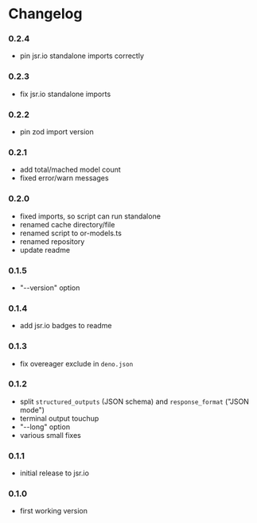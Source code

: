 # Changelog


### 0.2.4

- pin jsr.io standalone imports correctly

### 0.2.3

- fix jsr.io standalone imports

### 0.2.2

- pin zod import version

### 0.2.1

- add total/mached model count
- fixed error/warn messages

### 0.2.0

- fixed imports, so script can run standalone
- renamed cache directory/file
- renamed script to or-models.ts
- renamed repository
- update readme

### 0.1.5

- "--version" option

### 0.1.4

- add jsr.io badges to readme

### 0.1.3

- fix overeager exclude in `deno.json`

### 0.1.2

- split `structured_outputs` (JSON schema) and `response_format` ("JSON mode")
- terminal output touchup
- "--long" option
- various small fixes

### 0.1.1

- initial release to jsr.io

### 0.1.0

- first working version
